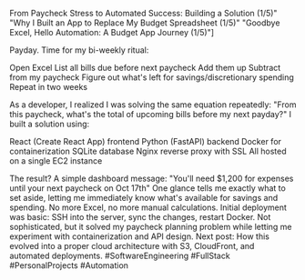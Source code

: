 From Paycheck Stress to Automated Success: Building a Solution (1/5)"
"Why I Built an App to Replace My Budget Spreadsheet (1/5)"
"Goodbye Excel, Hello Automation: A Budget App Journey (1/5)"]

Payday. Time for my bi-weekly ritual:

Open Excel
List all bills due before next paycheck
Add them up
Subtract from my paycheck
Figure out what's left for savings/discretionary spending
Repeat in two weeks

As a developer, I realized I was solving the same equation repeatedly: "From this paycheck, what's the total of upcoming bills before my next payday?"
I built a solution using:

React (Create React App) frontend
Python (FastAPI) backend
Docker for containerization
SQLite database
Nginx reverse proxy with SSL
All hosted on a single EC2 instance

The result? A simple dashboard message:
"You'll need $1,200 for expenses until your next paycheck on Oct 17th"
One glance tells me exactly what to set aside, letting me immediately know what's available for savings and spending. No more Excel, no more manual calculations.
Initial deployment was basic: SSH into the server, sync the changes, restart Docker. Not sophisticated, but it solved my paycheck planning problem while letting me experiment with containerization and API design.
Next post: How this evolved into a proper cloud architecture with S3, CloudFront, and automated deployments.
#SoftwareEngineering #FullStack #PersonalProjects #Automation